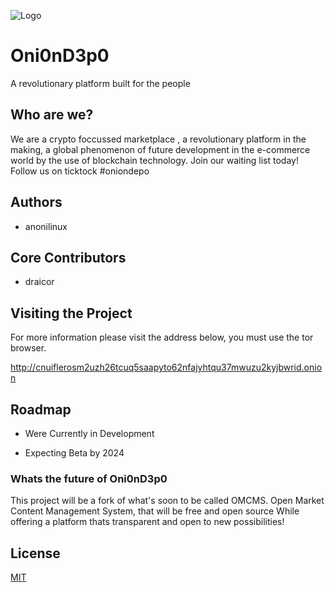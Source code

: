 
![Logo](https://oniondepo.github.io/surface_website/files/images/oniondepo_logo.gif)


# Oni0nD3p0

A revolutionary platform built for the people

## Who are we?

 We are a crypto foccussed marketplace , a revolutionary platform in the making, a global phenomenon of future development in the e-commerce world by the use of blockchain technology. 
Join our waiting list today! 
Follow us on ticktock #oniondepo

## Authors

- anonilinux

## Core Contributors

- draicor

## Visiting the Project

For more information please visit the address below, you must use the tor browser.

http://cnuiflerosm2uzh26tcuq5saapyto62nfajyhtqu37mwuzu2kyjbwrid.onion


## Roadmap

- Were Currently in Development

- Expecting Beta by 2024

### Whats the future of Oni0nD3p0

 This project will be a fork of what's soon to be called OMCMS.
 Open Market Content Management System, that will be free and open source
 While offering a platform thats transparent and open to new possibilities!


## License

[MIT](https://choosealicense.com/licenses/mit/)



